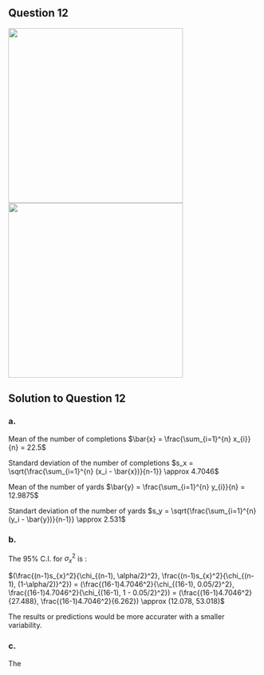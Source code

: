 ## Question 12
<img src = "https://github.com/user-attachments/assets/bc28878f-276e-41fd-97b1-54dd800e1ee1" width = "350">
<img src = "https://github.com/user-attachments/assets/351173c2-1e78-405a-a9fc-ae29296677fd" width = "350">


## Solution to Question 12
### a.
Mean of the number of completions $\bar{x} = \frac{\sum_{i=1}^{n} x_{i}}{n} = 22.5$

Standard deviation of the number of completions $s_x = \sqrt{\frac{\sum_{i=1}^{n} (x_i - \bar{x})}{n-1}} \approx 4.7046$

Mean of the number of yards $\bar{y} = \frac{\sum_{i=1}^{n} y_{i}}{n} = 12.9875$

Standart deviation of the number of yards $s_y = \sqrt{\frac{\sum_{i=1}^{n} (y_i - \bar{y})}{n-1}} \approx 2.531$


### b.
The 95% C.I. for $\sigma_{x}^2$ is :

$(\frac{(n-1)s_{x}^2}{\chi_{(n-1), \alpha/2}^2}, \frac{(n-1)s_{x}^2}{\chi_{(n-1), (1-\alpha/2)}^2}) = (\frac{(16-1)4.7046^2}{\chi_{(16-1), 0.05/2}^2}, \frac{(16-1)4.7046^2}{\chi_{(16-1), 1 - 0.05/2}^2}) = (\frac{(16-1)4.7046^2}{27.488}, \frac{(16-1)4.7046^2}{6.262}) \approx (12.078, 53.018)$

The results or predictions would be more accurater with a smaller variability.

### c.
The
